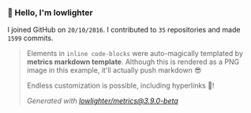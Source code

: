 ### 👋 Hello, I'm lowlighter

I joined GitHub on `20/10/2016`.
I contributed to `35` repositories and made `1599` commits.

> Elements in `inline code-blocks` were auto-magically templated by **metrics markdown template**.
> Although this is rendered as a PNG image in this example, it'll actually push markdown 😎
>
> Endless customization is possible, including hyperlinks 🎉!
>
> *Generated with [lowlighter/metrics@3.9.0-beta](https://github.com/lowlighter/metrics)*
